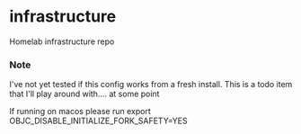 # infrastructure
Homelab infrastructure repo

### Note
I've not yet tested if this config works from a fresh install.
This is a todo item that I'll play around with.... at some point

If running on macos please run
export OBJC_DISABLE_INITIALIZE_FORK_SAFETY=YES